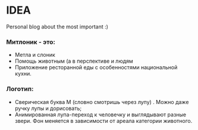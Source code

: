 # IDEA

Personal blog about the most important :)

### Митлоник - это:
* Метла и слоник
* Помощь животным (а в перспективе и людям
* Приложение ресторанной еды с особенностями национальной кухни.

### Логотип:
* Сверическая буква М (словно смотришь через лупу) . Можно даже ручку лупы и дорисовать;
* Анимированная лупа-переход к человечку и выглядывают разные звери. Фон меняется в зависимости от ареала категории животного.
